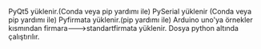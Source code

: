 PyQt5 yüklenir.(Conda veya pip yardımı ile)
PySerial yüklenir (Conda veya pip yardımı ile)
Pyfirmata yüklenir.(pip yardımı ile)
Arduino uno'ya örnekler kısmından firmara--->standartfirmata yüklenir.
Dosya python altında çalıştırılır.